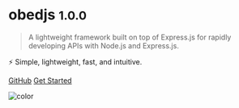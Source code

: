 <!-- _coverpage.md -->

<!-- ![logo](_media/icon.svg) -->

# obedjs <small>1.0.0</small>

> A lightweight framework built on top of Express.js for rapidly developing APIs with Node.js and Express.js.

 ⚡️ Simple, lightweight, fast, and intuitive. 



[GitHub](https://github.com/gaiyadev/obedjs)
[Get Started](#installation)

![color](#f0f0f0)
